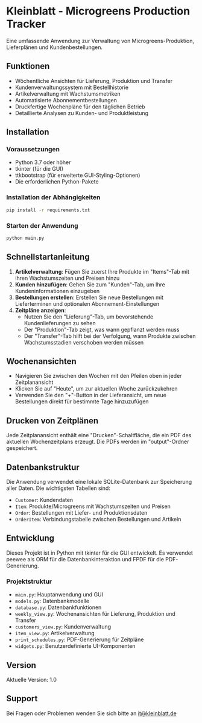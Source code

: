 # Kleinblatt - Microgreens Production Tracker

Eine umfassende Anwendung zur Verwaltung von Microgreens-Produktion, Lieferplänen und Kundenbestellungen.

## Funktionen
- Wöchentliche Ansichten für Lieferung, Produktion und Transfer
- Kundenverwaltungssystem mit Bestellhistorie
- Artikelverwaltung mit Wachstumsmetriken
- Automatisierte Abonnementbestellungen
- Druckfertige Wochenpläne für den täglichen Betrieb
- Detaillierte Analysen zu Kunden- und Produktleistung

## Installation

### Voraussetzungen
- Python 3.7 oder höher
- tkinter (für die GUI)
- ttkbootstrap (für erweiterte GUI-Styling-Optionen)
- Die erforderlichen Python-Pakete

### Installation der Abhängigkeiten
```bash
pip install -r requirements.txt
```

### Starten der Anwendung
```bash
python main.py
```

## Schnellstartanleitung
1. **Artikelverwaltung**: Fügen Sie zuerst Ihre Produkte im "Items"-Tab mit ihren Wachstumszeiten und Preisen hinzu
2. **Kunden hinzufügen**: Gehen Sie zum "Kunden"-Tab, um Ihre Kundeninformationen einzugeben
3. **Bestellungen erstellen**: Erstellen Sie neue Bestellungen mit Lieferterminen und optionalen Abonnement-Einstellungen
4. **Zeitpläne anzeigen**:
   - Nutzen Sie den "Lieferung"-Tab, um bevorstehende Kundenlieferungen zu sehen
   - Der "Produktion"-Tab zeigt, was wann gepflanzt werden muss
   - Der "Transfer"-Tab hilft bei der Verfolgung, wann Produkte zwischen Wachstumsstadien verschoben werden müssen

## Wochenansichten
- Navigieren Sie zwischen den Wochen mit den Pfeilen oben in jeder Zeitplanansicht
- Klicken Sie auf "Heute", um zur aktuellen Woche zurückzukehren
- Verwenden Sie den "+"-Button in der Lieferansicht, um neue Bestellungen direkt für bestimmte Tage hinzuzufügen

## Drucken von Zeitplänen
Jede Zeitplanansicht enthält eine "Drucken"-Schaltfläche, die ein PDF des aktuellen Wochenzeitplans erzeugt. Die PDFs werden im "output"-Ordner gespeichert.

## Datenbankstruktur
Die Anwendung verwendet eine lokale SQLite-Datenbank zur Speicherung aller Daten. Die wichtigsten Tabellen sind:
- `Customer`: Kundendaten
- `Item`: Produkte/Microgreens mit Wachstumszeiten und Preisen
- `Order`: Bestellungen mit Liefer- und Produktionsdaten
- `OrderItem`: Verbindungstabelle zwischen Bestellungen und Artikeln

## Entwicklung
Dieses Projekt ist in Python mit tkinter für die GUI entwickelt. Es verwendet peewee als ORM für die Datenbankinteraktion und FPDF für die PDF-Generierung.

### Projektstruktur
- `main.py`: Hauptanwendung und GUI
- `models.py`: Datenbankmodelle
- `database.py`: Datenbankfunktionen
- `weekly_view.py`: Wochenansichten für Lieferung, Produktion und Transfer
- `customers_view.py`: Kundenverwaltung
- `item_view.py`: Artikelverwaltung
- `print_schedules.py`: PDF-Generierung für Zeitpläne
- `widgets.py`: Benutzerdefinierte UI-Komponenten

## Version
Aktuelle Version: 1.0

## Support
Bei Fragen oder Problemen wenden Sie sich bitte an it@kleinblatt.de